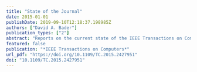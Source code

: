 ```yaml
---
title: "State of the Journal"
date: 2015-01-01
publishDate: 2019-09-10T12:18:37.198985Z
authors: ["David A. Bader"]
publication_types: ["2"]
abstract: "Reports on the current state of the IEEE Transactions on Computers."
featured: false
publication: "*IEEE Transactions on Computers*"
url_pdf: "https://doi.org/10.1109/TC.2015.2427951"
doi: "10.1109/TC.2015.2427951"
---
```



